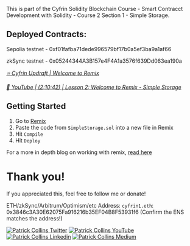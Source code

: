 This is part of the Cyfrin Solidity Blockchain Course - Smart Contracct Development with Solidity - Course 2 Section 1 - Simple Storage.

## Deployed Contracts:

Sepolia testnet - 0xf01fafba71dede996579bf17b0a5ef3ba9a1af66

zkSync testnet - 0x05244344A3B157e4F4A1a3576f639Dd063ea190a

*[⭐️ Cyfrin Updraft | Welcome to Remix](https://updraft.cyfrin.io/courses/solidity)*

*[🎥 YouTube | (2:10:42) | Lesson 2: Welcome to Remix - Simple Storage](https://www.youtube.com/watch?v=umepbfKp5rI&t=7842s)*

## Getting Started

1. Go to [Remix](https://remix.ethereum.org/)
2. Paste the code from `SimpleStorage.sol` into a new file in Remix
3. Hit `Compile`
4. Hit `Deploy`

For a more in depth blog on working with remix, [read here](https://docs.chain.link/docs/deploy-your-first-contract/)

# Thank you!

If you appreciated this, feel free to follow me or donate!

ETH/zkSync/Arbitrum/Optimism/etc Address: `cyfrin1.eth`: 0x3846c3A30E62075Fa916216b35EF04B8F53931f6 (Confirm the ENS matches the address!)

[![Patrick Collins Twitter](https://img.shields.io/badge/Twitter-1DA1F2?style=for-the-badge&logo=twitter&logoColor=white)](https://twitter.com/PatrickAlphaC)
[![Patrick Collins YouTube](https://img.shields.io/badge/YouTube-FF0000?style=for-the-badge&logo=youtube&logoColor=white)](https://www.youtube.com/channel/UCn-3f8tw_E1jZvhuHatROwA)
[![Patrick Collins Linkedin](https://img.shields.io/badge/LinkedIn-0077B5?style=for-the-badge&logo=linkedin&logoColor=white)](https://www.linkedin.com/in/patrickalphac/)
[![Patrick Collins Medium](https://img.shields.io/badge/Medium-000000?style=for-the-badge&logo=medium&logoColor=white)](https://medium.com/@patrick.collins_58673/)
